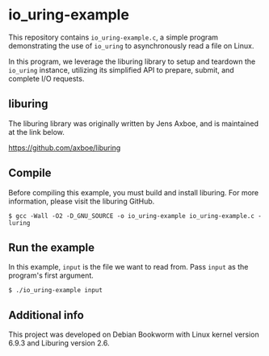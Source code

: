 # io_uring-example

This repository contains `io_uring-example.c`, a simple program demonstrating
the use of `io_uring` to asynchronously read a file on Linux.

In this program, we leverage the liburing library to setup and teardown the 
`io_uring` instance, utilizing its simplified API to prepare, submit, and 
complete I/O requests.

## liburing

The liburing library was originally written by Jens Axboe, and is maintained
at the link below.

https://github.com/axboe/liburing

## Compile

Before compiling this example, you must build and install liburing. For more
information, please visit the liburing GitHub.

```
$ gcc -Wall -O2 -D_GNU_SOURCE -o io_uring-example io_uring-example.c -luring
```

## Run the example

In this example, `input` is the file we want to read from. Pass `input` as
the program's first argument.

```
$ ./io_uring-example input
```

## Additional info

This project was developed on Debian Bookworm with Linux kernel version 6.9.3
and Liburing version 2.6.
